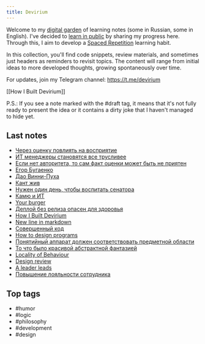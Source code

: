 ```yaml
---
title: Devirium
---
```


Welcome to my [digital garden](https://maggieappleton.com/garden-history) of learning notes (some in Russian, some in English). I've decided to [learn in public](https://dev.to/jbranchaud/how-i-learned-to-learn-in-public-2f4m) by sharing my progress here. Through this, I aim to develop a [Spaced Repetition](https://til.yenly.wtf/notes/spaced-repetition) learning habit.

In this collection, you'll find code snippets, review materials, and sometimes just headers as reminders to revisit topics. The content will range from initial ideas to more developed thoughts, growing spontaneously over time.

For updates, join my Telegram channel: https://t.me/devirium

[[How I Built Devirium]]

P.S.: If you see a note marked with the #draft tag, it means that it's not fully ready to present the idea or it contains a dirty joke that I haven't managed to hide yet.

## Last notes
- [Через оценку повлиять на восприятие](2024-07/Через-оценку-повлиять-на-восприятие.md)
- [ИТ менеджеры становятся все трусливее](2024-07/ИТ-менеджеры-становятся-все-трусливее.md)
- [Если нет авторитета, то сам факт оценки может быть не приятен](2024-07/Если-нет-авторитета,-то-сам-факт-оценки-может-быть-не-приятен.md)
- [Егор Бугаенко](2024-07/Егор-Бугаенко.md)
- [Дао Винни-Пуха](2024-07/Дао-Винни-Пуха.md)
- [Кант жив](2024-07/Кант-жив.md)
- [Нужен один день, чтобы воспитать сенатора](2024/2024-04/Нужен-один-день,-чтобы-воспитать-сенатора.md)
- [Камю и ИТ](2024/2024-04/Камю-и-ИТ.md)
- [Your burger](2024/2024-03/Your-burger.md)
- [Деплой без релиза опасен для здоровья](2022/2022-10/Деплой-без-релиза-опасен-для-здоровья.md)
- [How I Built Devirium](2024-07/How-I-Built-Devirium.md)
- [New line in markdown](2024-07/New-line-in-markdown.md)
- [Совершенный код](2024-07/Совершенный-код.md)
- [How to design programs](2024-07/How-to-design-programs.md)
- [Понятийный аппарат должен соответствовать предметной области](2024-07/Понятийный-аппарат-должен-соответствовать-предметной-области.md)
- [То что было красивой абстрактной фантазией](2024-07/То-что-было-красивой-абстрактной-фантазией.md)
- [Locality of Behaviour](2024-07/Locality-of-Behaviour.md)
- [Design review](2024-07/Design-review.md)
- [A leader leads](2024-07/A-leader-leads.md)
- [Повышение лояльности сотрудника](review/Повышение-лояльности-сотрудника.md)

## Top tags
- #humor
- #logic
- #philosophy
- #development
- #design

